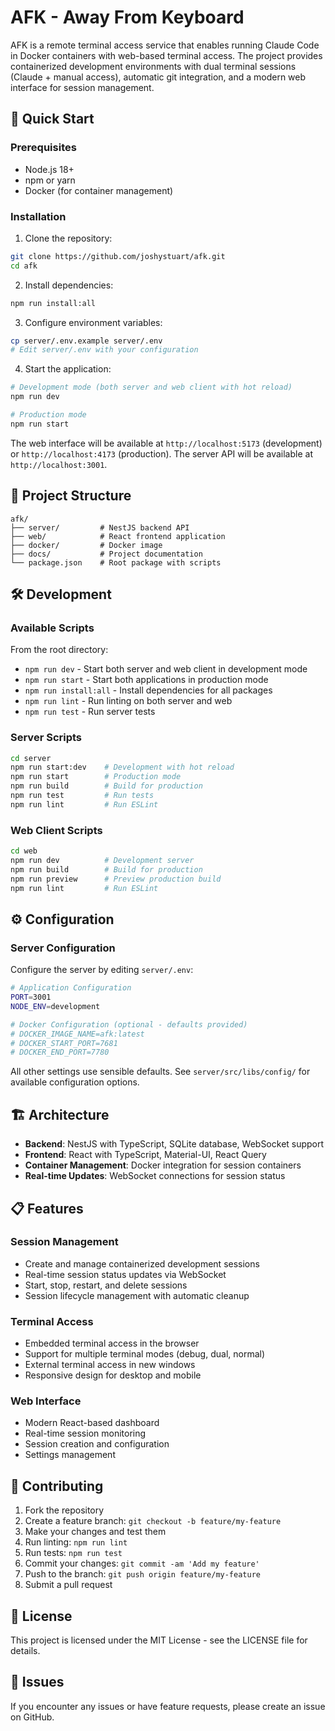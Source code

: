 # AFK - Away From Keyboard

AFK is a remote terminal access service that enables running Claude Code in Docker containers with web-based terminal access. The project provides containerized development environments with dual terminal sessions (Claude + manual access), automatic git integration, and a modern web interface for session management.

## 🚀 Quick Start

### Prerequisites

- Node.js 18+ 
- npm or yarn
- Docker (for container management)

### Installation

1. Clone the repository:
```bash
git clone https://github.com/joshystuart/afk.git
cd afk
```

2. Install dependencies:
```bash
npm run install:all
```

3. Configure environment variables:
```bash
cp server/.env.example server/.env
# Edit server/.env with your configuration
```

4. Start the application:
```bash
# Development mode (both server and web client with hot reload)
npm run dev

# Production mode
npm run start
```

The web interface will be available at `http://localhost:5173` (development) or `http://localhost:4173` (production).
The server API will be available at `http://localhost:3001`.

## 📁 Project Structure

```
afk/
├── server/         # NestJS backend API
├── web/            # React frontend application
├── docker/         # Docker image
├── docs/           # Project documentation
└── package.json    # Root package with scripts
```

## 🛠 Development

### Available Scripts

From the root directory:

- `npm run dev` - Start both server and web client in development mode
- `npm run start` - Start both applications in production mode
- `npm run install:all` - Install dependencies for all packages
- `npm run lint` - Run linting on both server and web
- `npm run test` - Run server tests

### Server Scripts

```bash
cd server
npm run start:dev    # Development with hot reload
npm run start        # Production mode
npm run build        # Build for production
npm run test         # Run tests
npm run lint         # Run ESLint
```

### Web Client Scripts

```bash
cd web
npm run dev          # Development server
npm run build        # Build for production
npm run preview      # Preview production build
npm run lint         # Run ESLint
```

## ⚙️ Configuration

### Server Configuration

Configure the server by editing `server/.env`:

```bash
# Application Configuration
PORT=3001
NODE_ENV=development

# Docker Configuration (optional - defaults provided)
# DOCKER_IMAGE_NAME=afk:latest
# DOCKER_START_PORT=7681
# DOCKER_END_PORT=7780
```

All other settings use sensible defaults. See `server/src/libs/config/` for available configuration options.

## 🏗 Architecture

- **Backend**: NestJS with TypeScript, SQLite database, WebSocket support
- **Frontend**: React with TypeScript, Material-UI, React Query
- **Container Management**: Docker integration for session containers
- **Real-time Updates**: WebSocket connections for session status

## 📋 Features

### Session Management
- Create and manage containerized development sessions
- Real-time session status updates via WebSocket
- Start, stop, restart, and delete sessions
- Session lifecycle management with automatic cleanup

### Terminal Access
- Embedded terminal access in the browser
- Support for multiple terminal modes (debug, dual, normal)
- External terminal access in new windows
- Responsive design for desktop and mobile

### Web Interface
- Modern React-based dashboard
- Real-time session monitoring
- Session creation and configuration
- Settings management

## 🤝 Contributing

1. Fork the repository
2. Create a feature branch: `git checkout -b feature/my-feature`
3. Make your changes and test them
4. Run linting: `npm run lint`
5. Run tests: `npm run test`
6. Commit your changes: `git commit -am 'Add my feature'`
7. Push to the branch: `git push origin feature/my-feature`
8. Submit a pull request

## 📄 License

This project is licensed under the MIT License - see the LICENSE file for details.

## 🐛 Issues

If you encounter any issues or have feature requests, please create an issue on GitHub.